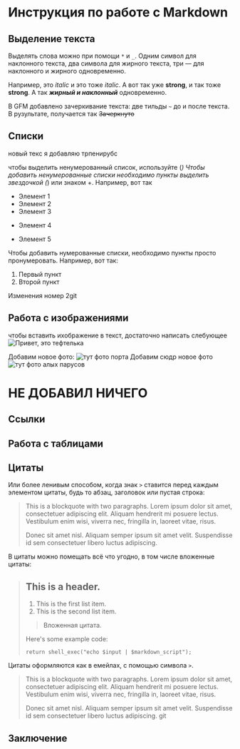 # Инструкция по работе с Markdown


## Выделение текста
Выделять слова можно при помощи `*` и `_`. Одним символ для наклонного текста, два символа для жирного текста, три — для наклонного и жирного одновременно.

Например, это _italic_ и это тоже *italic*. А вот так уже __strong__, и так тоже **strong**. А так ***жирный и наклонный*** одновременно.

В GFM добавлено зачеркивание текста: две тильды `~` до и после текста.
В рузультате, получается так
~~Зачеркнуто~~



## Списки
новый текс я добавляю
трпенирубс

чтобы выделить ненумерованный список, используйте (*)
Чтобы добавить ненумерованные списки необходимо пункты выделить звездочкой (*) или знаком +. Например, вот так
* Элемент 1
* Элемент 2
* Элемент 3
+ Элемент 4
* Элемент 5


Чтобы добавить нумерованные списки, необходимо пункты просто пронумеровать. Например, вот так:
1. Первый пункт
2. Второй пункт

Изменения номер 2git
## Работа с изображениями
чтобы вставить ихображение в текст, достаточно написать слебующее ![Привет, это тефтелька](art.jpg)


Добавим новое фото:
![тут фото порта](port.jpg)
Добавим сюдр новое фото 
![тут фото алых парусов](sail.jpg)

# НЕ ДОБАВИЛ НИЧЕГО  

## Ссылки


## Работа с таблицами


## Цитаты
Или более ленивым способом, когда знак `>` ставится перед каждым элементом цитаты, будь то абзац, заголовок или пустая строка:

> This is a blockquote with two paragraphs. Lorem ipsum dolor sit amet,
consectetuer adipiscing elit. Aliquam hendrerit mi posuere lectus.
Vestibulum enim wisi, viverra nec, fringilla in, laoreet vitae, risus.
>
> Donec sit amet nisl. Aliquam semper ipsum sit amet velit. Suspendisse
id sem consectetuer libero luctus adipiscing.

В цитаты можно помещать всё что угодно, в том числе вложенные цитаты:

> ## This is a header.
>
> 1.   This is the first list item.
> 2.   This is the second list item.
>
> > Вложенная цитата.
>
> Here's some example code:
>
>     return shell_exec("echo $input | $markdown_script");
Цитаты оформляются как в емейлах, с помощью символа `>`.

> This is a blockquote with two paragraphs. Lorem ipsum dolor sit amet,
> consectetuer adipiscing elit. Aliquam hendrerit mi posuere lectus.
> Vestibulum enim wisi, viverra nec, fringilla in, laoreet vitae, risus.
>
> Donec sit amet nisl. Aliquam semper ipsum sit amet velit. Suspendisse
> id sem consectetuer libero luctus adipiscing.
git
## Заключение